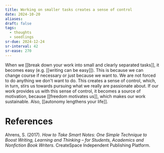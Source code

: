 ```yaml
---
title: Working on smaller tasks creates a sense of control
date: 2024-10-20
aliases: 
draft: false
tags:
  - thoughts
  - seedlings
sr-due: 2024-12-24
sr-interval: 42
sr-ease: 270
---
```

When we [[break down your work into small and clearly separated tasks]], it becomes easy (e.g. [[writing can be easy]]). This is because we can change course if necessary or just because we want to. We are not forced to do anything we don't want to do. This creates a sense of control, which, in turn, stirs us towards pursuing what we really are passionate about. If our work provides us with this sense of control, it becomes a source of motivation, because [[freedom motivates us]], which makes our work sustainable. Also, [[autonomy lengthens your life]].

# References

Ahrens, S. (2017). *How to Take Smart Notes: One Simple Technique to Boost Writing, Learning and Thinking – for Students, Academics and Nonfiction Book Writers*. CreateSpace Independent Publishing Platform.

